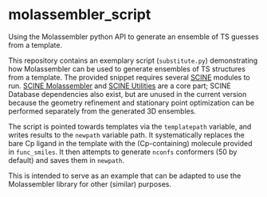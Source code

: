 # molassembler_script
Using the Molassembler python API to generate an ensemble of TS guesses from a template.

This repository contains an exemplary script (`substitute.py`) demonstrating how Molassembler can be used to generate ensembles of TS structures from a template.
The provided snippet requires several [SCINE](https://scine.ethz.ch/download/) modules to run. [SCINE Molassembler](https://github.com/qcscine/molassembler) and [SCINE Utilities](https://github.com/qcscine/utilities) are a core part; SCINE Database dependencies also exist, but are unused in the current version because the geometry refinement and stationary point optimization can be performed separately from the generated 3D ensembles.

The script is pointed towards templates via the `templatepath` variable, and writes results to the `newpath` variable path. It systematically replaces the bare Cp ligand in the template with the (Cp-containing) molecule provided in `func_smiles`. It then attempts to generate `nconfs` conformers (50 by default) and saves them in `newpath`.

This is intended to serve as an example that can be adapted to use the Molassembler library for other (similar) purposes. 
